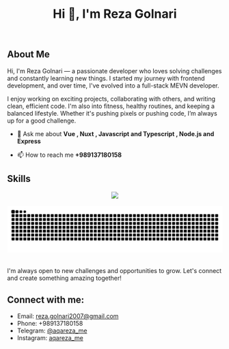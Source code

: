 <h1 align="center">Hi 👋, I'm Reza Golnari</h1>

<p align="left"> <a href="https://twitter.com/" target="blank"><img src="https://img.shields.io/twitter/follow/?logo=twitter&style=for-the-badge" alt="" /></a> </p>

## About Me
Hi, I'm Reza Golnari — a passionate developer who loves solving challenges and constantly learning new things. I started my journey with frontend development, and over time, I've evolved into a full-stack MEVN developer.

I enjoy working on exciting projects, collaborating with others, and writing clean, efficient code. I'm also into fitness, healthy routines, and keeping a balanced lifestyle. Whether it's pushing pixels or pushing code, I’m always up for a good challenge.


- 💬 Ask me about **Vue , Nuxt , Javascript and Typescript , Node.js and Express**

- 📫 How to reach me **+989137180158**

## Skills
<p align="center">
  <a href="https://skillicons.dev">
    <img src="https://skillicons.dev/icons?i=javascript,typescript,vue,nuxt,nodejs,express,mongodb,redis,jest,git,tailwind,bootstrap,vuetify,sass,postman,regex,bun" />
  </a>
</p>

<div align="center">
  <picture>
  <source media="(prefers-color-scheme: dark)" srcset="https://raw.githubusercontent.com/Reza-Golnari/Reza-Golnari/output/github-contribution-grid-snake-dark.svg">
  <source media="(prefers-color-scheme: light)" srcset="https://raw.githubusercontent.com/Reza-Golnari/Reza-Golnari/output/github-contribution-grid-snake.svg">
  <img alt="github contribution grid snake animation" src="https://raw.githubusercontent.com/Reza-Golnari/Reza-Golnari/output/github-contribution-grid-snake.svg">
</picture>
</div>
 
<br>

<div>
  
I'm always open to new challenges and opportunities to grow. Let's connect and create something amazing together!
## Connect with me:
- Email: [reza.golnari2007@gmail.com](mailto:reza.golnari2007@gmail.com)
- Phone: +989137180158
- Telegram: [@aqareza_me](https://t.me/aqareza_me)
- Instagram: [aqareza_me](https://www.instagram.com/aqareza_me)
</div>
